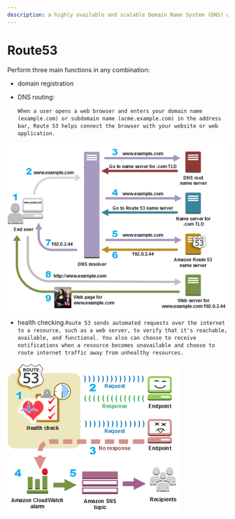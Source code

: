 ```yaml
---
description: a highly available and scalable Domain Name System (DNS) web service.
---
```


# Route53

Perform three main functions in any combination:&#x20;

* domain registration
*   DNS routing:

    `When a user opens a web browser and enters your domain name (example.com) or subdomain name (acme.example.com) in the address bar, Route 53 helps connect the browser with your website or web application.`

![](<../../.gitbook/assets/image (171).png>)

* health checking.`Route 53 sends automated requests over the internet to a resource, such as a web server, to verify that it's reachable, available, and functional. You also can choose to receive notifications when a resource becomes unavailable and choose to route internet traffic away from unhealthy resources.`



![](<../../.gitbook/assets/image (172).png>)
